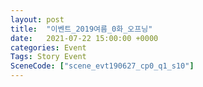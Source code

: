 ```yaml
---
layout: post
title:  "이벤트_2019여름_0화_오프닝"
date:   2021-07-22 15:00:00 +0000
categories: Event
Tags: Story Event
SceneCode: ["scene_evt190627_cp0_q1_s10"]
---
```

